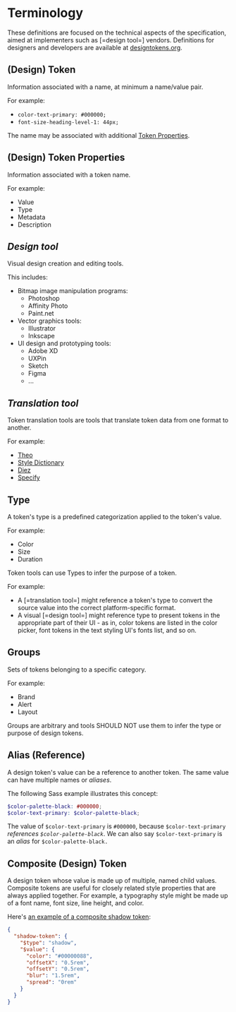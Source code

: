 # Terminology

These definitions are focused on the technical aspects of the specification, aimed at implementers such as [=design tool=] vendors. Definitions for designers and developers are available at [designtokens.org](https://www.designtokens.org/glossary/).

## (Design) Token

Information associated with a name, at minimum a name/value pair.

For example:

- `color-text-primary: #000000;`
- `font-size-heading-level-1: 44px;`

The name may be associated with additional [Token Properties](#design-token-properties).

<h2 id="design-token-properties">(Design) Token Properties</h2>

Information associated with a token name.

For example:

- Value
- Type
- Metadata
- Description

## <dfn>Design tool</dfn>

Visual design creation and editing tools.

This includes:

- Bitmap image manipulation programs:
  - Photoshop
  - Affinity Photo
  - Paint.net
- Vector graphics tools:
  - Illustrator
  - Inkscape
- UI design and prototyping tools:
  - Adobe XD
  - UXPin
  - Sketch
  - Figma
  - ...

## <dfn>Translation tool</dfn>

Token translation tools are tools that translate token data from one format to another.

For example:

- [Theo](https://github.com/salesforce-ux/theo)
- [Style Dictionary](https://amzn.github.io/style-dictionary/)
- [Diez](https://diez.org/)
- [Specify](https://specifyapp.com/)

## Type

A token's type is a predefined categorization applied to the token's value.

For example:

- Color
- Size
- Duration

Token tools can use Types to infer the purpose of a token.

For example:

- A [=translation tool=] might reference a token's type to convert the source value into the correct platform-specific format.
- A visual [=design tool=] might reference type to present tokens in the appropriate part of their UI - as in, color tokens are listed in the color picker, font tokens in the text styling UI's fonts list, and so on.

## Groups

Sets of tokens belonging to a specific category.

For example:

- Brand
- Alert
- Layout

Groups are arbitrary and tools SHOULD NOT use them to infer the type or purpose of design tokens.

## Alias (Reference)

A design token's value can be a reference to another token. The same value can have multiple names or _aliases_.

The following Sass example illustrates this concept:

```scss
$color-palette-black: #000000;
$color-text-primary: $color-palette-black;
```

The value of `$color-text-primary` is `#000000`, because `$color-text-primary` _references `$color-palette-black`_. We can also say `$color-text-primary` is an _alias_ for `$color-palette-black.`

## Composite (Design) Token

A design token whose value is made up of multiple, named child values. Composite tokens are useful for closely related style properties that are always applied together. For example, a typography style might be made up of a font name, font size, line height, and color.

Here's [an example of a composite shadow token](https://design-tokens.github.io/community-group/format/#example-composite-token-example):

```json
{
  "shadow-token": {
    "$type": "shadow",
    "$value": {
      "color": "#00000088",
      "offsetX": "0.5rem",
      "offsetY": "0.5rem",
      "blur": "1.5rem",
      "spread": "0rem"
    }
  }
}
```
